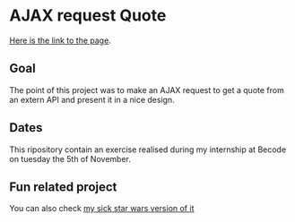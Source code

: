 
# AJAX request Quote #

[Here is the link to the page](https://levizar.github.io/ajax-simple-web-service-request/).

## Goal ##

The point of this project was to make an AJAX request to get a quote from an extern API and present it in a nice design.

## Dates ##

This ripository contain an exercise realised during my internship at Becode on tuesday the 5th of November.

## Fun related project ##

You can also check [my sick star wars version of it](https://levizar.github.io/ajax-simple-web-service-request---Starwars-Crawl-Style/)
